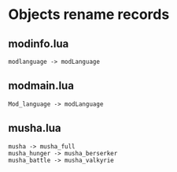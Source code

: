 # Objects rename records

## modinfo.lua

    modlanguage -> modLanguage 

## modmain.lua

    Mod_language -> modLanguage

## musha.lua

    musha -> musha_full
    musha_hunger -> musha_berserker
    musha_battle -> musha_valkyrie
